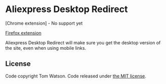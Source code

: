 # Aliexpress Desktop Redirect

[Chrome extension] - No support yet

[Firefox extension](https://addons.mozilla.org/en-US/firefox/addon/aliexpress-desktop-redirect/)

Aliexpress Desktop Redirect will make sure you get the desktop version of the site, even when using mobile links.

## License

Code copyright Tom Watson. Code released under [the MIT license](LICENSE.txt).
